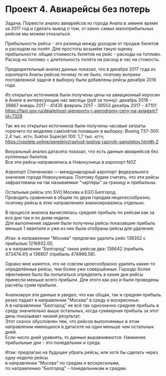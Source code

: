 ﻿# Проект 4. Авиарейсы без потерь

Задача:
Порвести анализ авиарейсов из города Анапа в зимнее время за 2017 год и сделать вывод о 
том, от каких самых малоприбыльных рейсов мы можем отказаться.

Прибыльность рейса - это разница между доходом от продаж билетов и расходом на полёт.
Для простоты возьмём такую оценку прибыльности: общая стоимость билетов на рейс - расходы на топливо.
Расход на топливо = длительность полёта на расход в час на стомость.

Предварительный анализ данных показал, что в декабре 2017 года из аэропорта Анапы рейсов почему то не было, 
поэтому вопреки поставленной задаче в выборку были добавлены рейсы декабря 2016 года.

Из открытых источников были получены цены на авиационный керосин в Анапе в интересующие нас месяцы (руб за тонну):
декабрь 2016 - 38867
январь 2017 - 41435
февраль 2017 - 39553
декабрь 2017 - 47101   
https://favt.gov.ru/dejatelnost-ajeroporty-i-ajerodromy-ceny-na-aviagsm?id=7329

Так же из открытых источников были получены часовые затраты горючего по моделям самолётов попавших в выборку:
Boeing 737-300: 2,4 тыс. кг/ч;
Sukhoi Superjet 100: 1,7 тыс. кг/ч;   
https://vpolete.online/pereletyi/rashod-topliva-raznyih-samoletov.html#i-2


Визуальный анализ датасета показал, что есть данные авиарейсов без купленных билетов.   
Все эти рейсы направлялись в Новокузнецк в аэропорт NOZ

Аэропорт Спиченково — международный аэропорт федерального значения города Новокузнецка.
Поэтому будем считать, что эти рейсы зафрахтованы на так называемые "чартеры" за границу и прибыльны.

Остальные рейсы это SVO Москва и EGO Белгород.    
Проводить сравнения в общем по двум городам нецелесообразно, поэтому рейсы в этих направлениях анализировались отдельно.

В процессе анализа вычислялась средняя прибыль по рейсам как за все дни так и по дням недели.   
Для выполнения задания были получены рейсы показавшие прибыль меньше 1 квантиля и уже из них были отобраны рейсы для удаления.

Итак: в направлении "Москва" предлагаю удалить рейс 136352 с прибылью 1216932.00,   
а в направлении "Белгород" таких рейсов два: 136642 (прибыль 473474.41) и 136807 (прибыль 474966.58).




Однако мне кажется, что не совсем целесообразно удалять какие-то определённые рейсы, тем более уже совершённые.
Гораздо более эфективнее было бы попытаться определить в какие дни рейсы принесли меньше всего прибыли.
Для этого как раз и были проведены расчёты сумм прибыли.

Анализируя эти данные я увидел, что как общая, так и средняя прибыль резко падает в направлении "Москва" в среду и воскресенье.   
А в направлении "Белгород" не всё так однозначно средняя прибыль в среду значительно выше остальных, когда суммарная прибыль
за этот день показывает низкий результат.    
Этот скачок обусловлен тем, что рейсов выполняемых в этом направлении имеющихся в датасете на один меньше чем остальных дней.    
Если число дней уравнять, то данные выравниваются. Наименее прибыльные дни - это понедельник и среда.

Итак: предлагаю на будущее убрать рейсы, или хотя бы сделать через одну неделю рейсы    
в направлении "Москва" по средам и воскресеньям,   
по направлению "Белгород" - понедельникам и средам.
